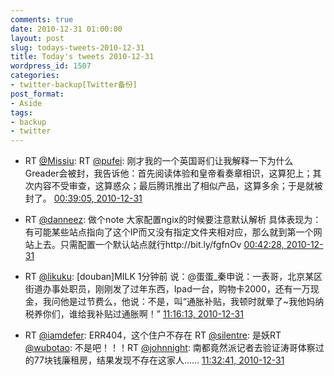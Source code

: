 ```yaml
---
comments: true
date: 2010-12-31 01:00:00
layout: post
slug: todays-tweets-2010-12-31
title: Today's tweets 2010-12-31
wordpress_id: 1507
categories:
- twitter-backup[Twitter备份]
post_format:
- Aside
tags:
- backup
- twitter
---
```





  * RT [@Missiu](http://twitter.com/Missiu): RT [@pufei](http://twitter.com/pufei): 刚才我的一个英国哥们让我解释一下为什么Greader会被封，我告诉他：首先阅读体验和皇帝看奏章相识，这算犯上；其次内容不受审查，这算惑众；最后腾讯推出了相似产品，这算多余；于是就被封了。 [00:39:05, 2010-12-31](http://twitter.com/gfrog/statuses/20519251999727617)





  * RT [@danneez](http://twitter.com/danneez): 做个note 大家配置ngix的时候要注意默认解析 具体表现为：有可能某些站点指向了这个IP而又没有指定文件夹相对应，那么就到第一个网站上去。只需配置一个默认站点就行http://bit.ly/fgfnOv [00:42:28, 2010-12-31](http://twitter.com/gfrog/statuses/20520103380525056)





  * RT [@likuku](http://twitter.com/likuku): [douban]MILK 1分钟前 说：@蛋蛋_秦申说：一表哥，北京某区街道办事处职员，刚刚发了过年东西，Ipad一台，购物卡2000，还有一万现金，我问他是过节费么，他说：不是，叫“通胀补贴，我顿时就晕了~我他妈纳税养你们，谁给我补贴过通胀啊！” [11:16:13, 2010-12-31](http://twitter.com/gfrog/statuses/20679591727206401)





  * RT [@iamdefer](http://twitter.com/iamdefer): ERR404，这个住户不存在 RT [@silentre](http://twitter.com/silentre): 是妖RT [@wubotao](http://twitter.com/wubotao): 不是吧！！！RT [@johnnight](http://twitter.com/johnnight): 南都竟然派记者去验证涛哥体察过的77块钱廉租房，结果发现不存在这家人…… [11:32:41, 2010-12-31](http://twitter.com/gfrog/statuses/20683734151856128)




